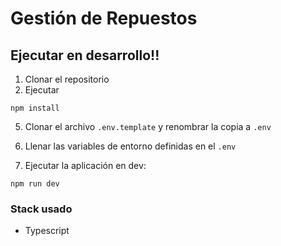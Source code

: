 # Gestión de Repuestos
## Ejecutar en desarrollo!!

1. Clonar el repositorio
2. Ejecutar
```
npm install
```
5. Clonar el archivo ```.env.template``` y renombrar la copia a ```.env```

6. Llenar las variables de entorno definidas en el ```.env```

7. Ejecutar la aplicación en dev:
```
npm run dev
```
### Stack usado
* Typescript